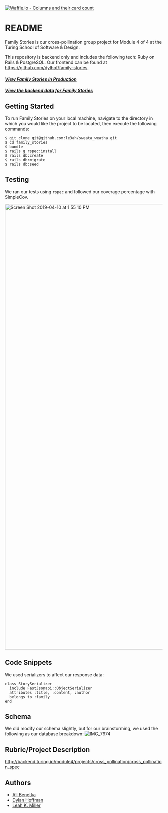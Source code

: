 
[![Waffle.io - Columns and their card count](https://badge.waffle.io/dylhof/family-stories.svg?columns=all)](https://waffle.io/dylhof/family-stories)

# README

Family Stories is our cross-pollination group project for Module 4 of 4 at the Turing School of Software & Design.

This repository is backend only and includes the following tech: Ruby on Rails & PostgreSQL.  Our frontend can be found at https://github.com/dylhof/family-stories.

#### [**_View Family Stories in Production_**](https://family-secrets.herokuapp.com/)

#### [**_View the backend data for Family Stories_**](https://sheltered-badlands-12986.herokuapp.com/api/v1/families)

## Getting Started

To run Family Stories on your local machine, navigate to the directory in which you would like the project to be located, then execute the following commands:

```
$ git clone git@github.com:le3ah/sweata_weatha.git
$ cd family_stories
$ bundle
$ rails g rspec:install
$ rails db:create
$ rails db:migrate
$ rails db:seed
```

## Testing
We ran our tests using `rspec` and followed our coverage percentage with SimpleCov.

<img width="1424" alt="Screen Shot 2019-04-10 at 1 55 10 PM" src="https://user-images.githubusercontent.com/42391567/55909087-5cb47e00-5b98-11e9-960b-06a76aa73faa.png">

## Code Snippets
We used serializers to affect our response data:
```
class StorySerializer
  include FastJsonapi::ObjectSerializer
  attributes :title, :content, :author
  belongs_to :family
end
```

## Schema
We did modify our schema slightly, but for our brainstorming, we used the following as our database breakdown:
![IMG_7974](https://user-images.githubusercontent.com/42391567/55909367-0c89eb80-5b99-11e9-978f-4bf0272a5789.JPG)



## Rubric/Project Description
http://backend.turing.io/module4/projects/cross_pollination/cross_pollination_spec

## Authors

* [Ali Benetka](https://github.com/abenetka)
* [Dylan Hoffman](https://github.com/dylhof)
* [Leah K. Miller](https://github.com/le3ah)
